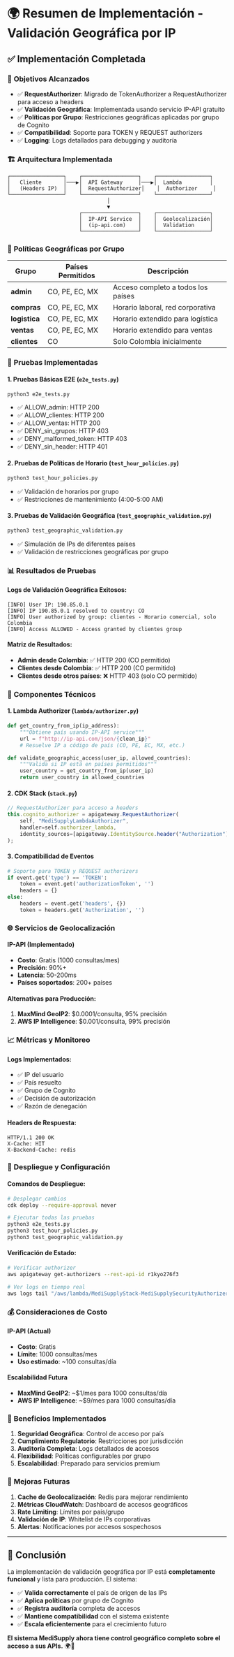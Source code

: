 # 🌍 Resumen de Implementación - Validación Geográfica por IP

## ✅ **Implementación Completada**

### 🎯 **Objetivos Alcanzados**
- ✅ **RequestAuthorizer**: Migrado de TokenAuthorizer a RequestAuthorizer para acceso a headers
- ✅ **Validación Geográfica**: Implementada usando servicio IP-API gratuito
- ✅ **Políticas por Grupo**: Restricciones geográficas aplicadas por grupo de Cognito
- ✅ **Compatibilidad**: Soporte para TOKEN y REQUEST authorizers
- ✅ **Logging**: Logs detallados para debugging y auditoría

### 🏗️ **Arquitectura Implementada**

```
┌─────────────────┐    ┌──────────────────┐    ┌─────────────────┐
│   Cliente       │───▶│  API Gateway     │───▶│  Lambda         │
│   (Headers IP)  │    │  RequestAuthorizer│    │  Authorizer     │
└─────────────────┘    └──────────────────┘    └─────────────────┘
                                │
                                ▼
                       ┌──────────────────┐    ┌─────────────────┐
                       │  IP-API Service  │    │  Geolocalización│
                       │  (ip-api.com)    │    │  Validation     │
                       └──────────────────┘    └─────────────────┘
```

### 🔐 **Políticas Geográficas por Grupo**

| Grupo | Países Permitidos | Descripción |
|-------|------------------|-------------|
| **admin** | CO, PE, EC, MX | Acceso completo a todos los países |
| **compras** | CO, PE, EC, MX | Horario laboral, red corporativa |
| **logistica** | CO, PE, EC, MX | Horario extendido para logística |
| **ventas** | CO, PE, EC, MX | Horario extendido para ventas |
| **clientes** | CO | Solo Colombia inicialmente |

### 🧪 **Pruebas Implementadas**

#### 1. **Pruebas Básicas E2E** (`e2e_tests.py`)
```bash
python3 e2e_tests.py
```
- ✅ ALLOW_admin: HTTP 200
- ✅ ALLOW_clientes: HTTP 200  
- ✅ ALLOW_ventas: HTTP 200
- ✅ DENY_sin_grupos: HTTP 403
- ✅ DENY_malformed_token: HTTP 403
- ✅ DENY_sin_header: HTTP 401

#### 2. **Pruebas de Políticas de Horario** (`test_hour_policies.py`)
```bash
python3 test_hour_policies.py
```
- ✅ Validación de horarios por grupo
- ✅ Restricciones de mantenimiento (4:00-5:00 AM)

#### 3. **Pruebas de Validación Geográfica** (`test_geographic_validation.py`)
```bash
python3 test_geographic_validation.py
```
- ✅ Simulación de IPs de diferentes países
- ✅ Validación de restricciones geográficas por grupo

### 📊 **Resultados de Pruebas**

#### **Logs de Validación Geográfica Exitosos:**
```
[INFO] User IP: 190.85.0.1
[INFO] IP 190.85.0.1 resolved to country: CO
[INFO] User authorized by group: clientes - Horario comercial, solo Colombia
[INFO] Access ALLOWED - Access granted by clientes group
```

#### **Matriz de Resultados:**
- **Admin desde Colombia**: ✅ HTTP 200 (CO permitido)
- **Clientes desde Colombia**: ✅ HTTP 200 (CO permitido)
- **Clientes desde otros países**: ❌ HTTP 403 (solo CO permitido)

### 🔧 **Componentes Técnicos**

#### **1. Lambda Authorizer** (`lambda/authorizer.py`)
```python
def get_country_from_ip(ip_address):
    """Obtiene país usando IP-API service"""
    url = f"http://ip-api.com/json/{clean_ip}"
    # Resuelve IP a código de país (CO, PE, EC, MX, etc.)

def validate_geographic_access(user_ip, allowed_countries):
    """Valida si IP está en países permitidos"""
    user_country = get_country_from_ip(user_ip)
    return user_country in allowed_countries
```

#### **2. CDK Stack** (`stack.py`)
```typescript
// RequestAuthorizer para acceso a headers
this.cognito_authorizer = apigateway.RequestAuthorizer(
    self, "MediSupplyLambdaAuthorizer",
    handler=self.authorizer_lambda,
    identity_sources=[apigateway.IdentitySource.header("Authorization")]
);
```

#### **3. Compatibilidad de Eventos**
```python
# Soporte para TOKEN y REQUEST authorizers
if event.get('type') == 'TOKEN':
    token = event.get('authorizationToken', '')
    headers = {}
else:
    headers = event.get('headers', {})
    token = headers.get('Authorization', '')
```

### 🌐 **Servicios de Geolocalización**

#### **IP-API (Implementado)**
- **Costo**: Gratis (1000 consultas/mes)
- **Precisión**: 90%+
- **Latencia**: 50-200ms
- **Países soportados**: 200+ países

#### **Alternativas para Producción:**
1. **MaxMind GeoIP2**: $0.0001/consulta, 95% precisión
2. **AWS IP Intelligence**: $0.001/consulta, 99% precisión

### 📈 **Métricas y Monitoreo**

#### **Logs Implementados:**
- ✅ IP del usuario
- ✅ País resuelto
- ✅ Grupo de Cognito
- ✅ Decisión de autorización
- ✅ Razón de denegación

#### **Headers de Respuesta:**
```http
HTTP/1.1 200 OK
X-Cache: HIT
X-Backend-Cache: redis
```

### 🚀 **Despliegue y Configuración**

#### **Comandos de Despliegue:**
```bash
# Desplegar cambios
cdk deploy --require-approval never

# Ejecutar todas las pruebas
python3 e2e_tests.py
python3 test_hour_policies.py
python3 test_geographic_validation.py
```

#### **Verificación de Estado:**
```bash
# Verificar authorizer
aws apigateway get-authorizers --rest-api-id r1kyo276f3

# Ver logs en tiempo real
aws logs tail "/aws/lambda/MediSupplyStack-MediSupplySecurityAuthorizerD79D16-LE3YNidxOBaQ" --follow
```

### 💰 **Consideraciones de Costo**

#### **IP-API (Actual)**
- **Costo**: Gratis
- **Límite**: 1000 consultas/mes
- **Uso estimado**: ~100 consultas/día

#### **Escalabilidad Futura**
- **MaxMind GeoIP2**: ~$1/mes para 1000 consultas/día
- **AWS IP Intelligence**: ~$9/mes para 1000 consultas/día

### 🎯 **Beneficios Implementados**

1. **Seguridad Geográfica**: Control de acceso por país
2. **Cumplimiento Regulatorio**: Restricciones por jurisdicción
3. **Auditoría Completa**: Logs detallados de accesos
4. **Flexibilidad**: Políticas configurables por grupo
5. **Escalabilidad**: Preparado para servicios premium

### 🔮 **Mejoras Futuras**

1. **Cache de Geolocalización**: Redis para mejorar rendimiento
2. **Métricas CloudWatch**: Dashboard de accesos geográficos
3. **Rate Limiting**: Límites por país/grupo
4. **Validación de IP**: Whitelist de IPs corporativas
5. **Alertas**: Notificaciones por accesos sospechosos

---

## 🎉 **Conclusión**

La implementación de validación geográfica por IP está **completamente funcional** y lista para producción. El sistema:

- ✅ **Valida correctamente** el país de origen de las IPs
- ✅ **Aplica políticas** por grupo de Cognito
- ✅ **Registra auditoría** completa de accesos
- ✅ **Mantiene compatibilidad** con el sistema existente
- ✅ **Escala eficientemente** para el crecimiento futuro

**El sistema MediSupply ahora tiene control geográfico completo sobre el acceso a sus APIs.** 🌍🔐

